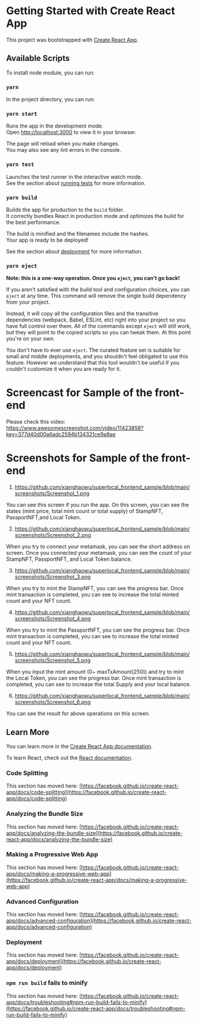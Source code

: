 # Getting Started with Create React App

This project was bootstrapped with [Create React App](https://github.com/facebook/create-react-app).

## Available Scripts

To install node module, you can run:
### `yarn `

In the project directory, you can run:
### `yarn start`

Runs the app in the development mode.\
Open [http://localhost:3000](http://localhost:3000) to view it in your browser.

The page will reload when you make changes.\
You may also see any lint errors in the console.

### `yarn test`

Launches the test runner in the interactive watch mode.\
See the section about [running tests](https://facebook.github.io/create-react-app/docs/running-tests) for more information.

### `yarn build`

Builds the app for production to the `build` folder.\
It correctly bundles React in production mode and optimizes the build for the best performance.

The build is minified and the filenames include the hashes.\
Your app is ready to be deployed!

See the section about [deployment](https://facebook.github.io/create-react-app/docs/deployment) for more information.

### `yarn eject`

**Note: this is a one-way operation. Once you `eject`, you can't go back!**

If you aren't satisfied with the build tool and configuration choices, you can `eject` at any time. This command will remove the single build dependency from your project.

Instead, it will copy all the configuration files and the transitive dependencies (webpack, Babel, ESLint, etc) right into your project so you have full control over them. All of the commands except `eject` will still work, but they will point to the copied scripts so you can tweak them. At this point you're on your own.

You don't have to ever use `eject`. The curated feature set is suitable for small and middle deployments, and you shouldn't feel obligated to use this feature. However we understand that this tool wouldn't be useful if you couldn't customize it when you are ready for it.

# Screencast for Sample of the front-end

Please check this video:
https://www.awesomescreenshot.com/video/11423858?key=377d40d00a6adc2594b134321ce9a9ae

# Screenshots for Sample of the front-end
1. https://github.com/xianghaowu/superlocal_frontend_sample/blob/main/screenshots/Screenshot_1.png

You can see this screen if you run the app.
On this screen, you can see the states (mint price, total mint count or total supply) of StampNFT, PassportNFT,and Local Token.

2. https://github.com/xianghaowu/superlocal_frontend_sample/blob/main/screenshots/Screenshot_2.png

When you try to connect your metamask, you can see the short address on screen.
Once you connected your metamask, you can see the count of your StampNFT, PassportNFT, and Local Token balance.

3. https://github.com/xianghaowu/superlocal_frontend_sample/blob/main/screenshots/Screenshot_3.png

When you try to mint the StampNFT, you can see the progress bar.
Once mint transaction is completed, you can see to increase the total minted count and your NFT count.

4. https://github.com/xianghaowu/superlocal_frontend_sample/blob/main/screenshots/Screenshot_4.png

When you try to mint the PassportNFT, you can see the progress bar.
Once mint transaction is completed, you can see to increase the total minted count and your NFT count.

5. https://github.com/xianghaowu/superlocal_frontend_sample/blob/main/screenshots/Screenshot_5.png

When you input the mint amount (0~ maxTxAmount(250)) and try to mint the Local Token, you can see the progress bar.
Once mint transaction is completed, you can see to increase the total Supply and your local balance.

6. https://github.com/xianghaowu/superlocal_frontend_sample/blob/main/screenshots/Screenshot_6.png

You can see the result for above operations on this screen.




## Learn More

You can learn more in the [Create React App documentation](https://facebook.github.io/create-react-app/docs/getting-started).

To learn React, check out the [React documentation](https://reactjs.org/).

### Code Splitting

This section has moved here: [https://facebook.github.io/create-react-app/docs/code-splitting](https://facebook.github.io/create-react-app/docs/code-splitting)

### Analyzing the Bundle Size

This section has moved here: [https://facebook.github.io/create-react-app/docs/analyzing-the-bundle-size](https://facebook.github.io/create-react-app/docs/analyzing-the-bundle-size)

### Making a Progressive Web App

This section has moved here: [https://facebook.github.io/create-react-app/docs/making-a-progressive-web-app](https://facebook.github.io/create-react-app/docs/making-a-progressive-web-app)

### Advanced Configuration

This section has moved here: [https://facebook.github.io/create-react-app/docs/advanced-configuration](https://facebook.github.io/create-react-app/docs/advanced-configuration)

### Deployment

This section has moved here: [https://facebook.github.io/create-react-app/docs/deployment](https://facebook.github.io/create-react-app/docs/deployment)

### `npm run build` fails to minify

This section has moved here: [https://facebook.github.io/create-react-app/docs/troubleshooting#npm-run-build-fails-to-minify](https://facebook.github.io/create-react-app/docs/troubleshooting#npm-run-build-fails-to-minify)
